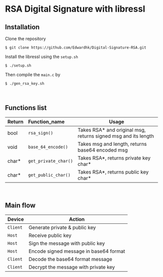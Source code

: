 # RSA Digital Signature with libressl


## Installation

Clone the repository

`$ git clone https://github.com/Edwardhk/Digital-Signature-RSA.git`

Install the libressl using the `setup.sh`

`$ ./setup.sh`

Then compile the `main.c` by

`$ ./gen_rsa_key.sh`

</br>

## Functions list

| Return    | Function_name             | Usage |
| --------- |:-------------             | -----|
| bool      | `rsa_sign()`              | Takes RSA* and original msg, returns signed msg and its length |
| void      | `base_64_encode()`        | Takes msg and length, returns base64 encoded msg |
| char*     | `get_private_char()`      | Takes RSA*, returns private key char* |
| char*     | `get_public_char()`       | Takes RSA*, returns public key char* |

</br>

## Main flow

| Device                  | Action|
| ---------               | -----|
| `Client`                | Generate private & public key|
| `Host`                  | Receive public key|
| `Host`                  | Sign the message with public key|
| `Host`                  | Encode signed message in base64 format|
| `Client`                | Decode the base64 format message|
| `Client`                | Decrypt the message with private key|

